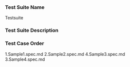 ### Test Suite Name
Testsuite

### Test Suite Description

### Test Case Order
1.Sample1.spec.md
2.Sample2.spec.md
4.Sample3.spec.md
3.Sample4.spec.md
